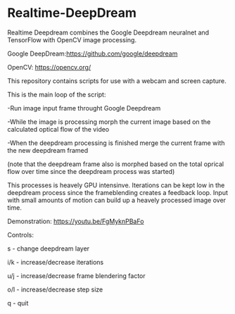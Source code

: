 # Realtime-DeepDream

Realtime Deepdream combines the Google Deepdream neuralnet and TensorFlow with OpenCV image processing.


Google DeepDream:https://github.com/google/deepdream

OpenCV: https://opencv.org/ 


This repository contains scripts for use with a webcam and screen capture.


This is the main loop of the script:

-Run image input frame throught Google Deepdream

-While the image is processing morph the current image based on the calculated optical flow of the video

-When the deepdream processing is finished merge the current frame with the new deepdream framed


(note that the deepdream frame also is morphed based on the total oprical flow over time since the deepdream process was started)


This processes is heavely GPU intensinve. Iterations can be kept low in the deepdream process since the frameblending creates a feedback loop. Input with small amounts of motion can build up a heavely processed image over time.


Demonstration: https://youtu.be/FgMyknPBaFo


Controls:

s - change deepdream layer

i/k - increase/decrease iterations

u/j - increase/decrease frame blendering factor

o/l - increase/decrease step size

q - quit
